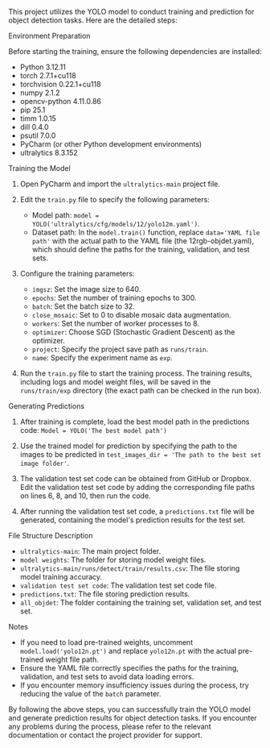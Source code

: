 This project utilizes the YOLO model to conduct training and prediction for object detection tasks. Here are the detailed steps:

 Environment Preparation

Before starting the training, ensure the following dependencies are installed:
- Python 3.12.11
- torch 2.7.1+cu118
- torchvision 0.22.1+cu118
- numpy 2.1.2
- opencv-python 4.11.0.86
- pip 25.1
- timm 1.0.15
- dill 0.4.0
- psutil 7.0.0
- PyCharm (or other Python development environments)
- ultralytics 8.3.152

Training the Model

1. Open PyCharm and import the `ultralytics-main` project file.

2. Edit the `train.py` file to specify the following parameters:
   - Model path: `model = YOLO('ultralytics/cfg/models/12/yolo12m.yaml')`.
   - Dataset path: In the `model.train()` function, replace `data='YAML file path'` with the actual path to the YAML file (the 12rgb-objdet.yaml), which should define the paths for the training, validation, and test sets.

3. Configure the training parameters:
   - `imgsz`: Set the image size to 640.
   - `epochs`: Set the number of training epochs to 300.
   - `batch`: Set the batch size to 32.
   - `close_mosaic`: Set to 0 to disable mosaic data augmentation.
   - `workers`: Set the number of worker processes to 8.
   - `optimizer`: Choose SGD (Stochastic Gradient Descent) as the optimizer.
   - `project`: Specify the project save path as `runs/train`.
   - `name`: Specify the experiment name as `exp`.

4. Run the `train.py` file to start the training process. The training results, including logs and model weight files, will be saved in the `runs/train/exp` directory (the exact path can be checked in the run box).

Generating Predictions

1. After training is complete, load the best model path in the predictions code:
   `Model = YOLO('The best model path')`

2. Use the trained model for prediction by specifying the path to the images to be predicted in `test_images_dir = 'The path to the best set image folder'`.

3. The validation test set code can be obtained from GitHub or Dropbox. Edit the validation test set code by adding the corresponding file paths on lines 6, 8, and 10, then run the code.

4. After running the validation test set code, a `predictions.txt` file will be generated, containing the model's prediction results for the test set.

 File Structure Description

- `ultralytics-main`: The main project folder.
- `model weights`: The folder for storing model weight files.
- `ultralytics-main/runs/detect/train/results.csv`: The file storing model training accuracy.
- `validation test set code`: The validation test set code file.
- `predictions.txt`: The file storing prediction results.
- `all_objdet`: The folder containing the training set, validation set, and test set.

 Notes

- If you need to load pre-trained weights, uncomment `model.load('yolo12n.pt')` and replace `yolo12n.pt` with the actual pre-trained weight file path.
- Ensure the YAML file correctly specifies the paths for the training, validation, and test sets to avoid data loading errors.
- If you encounter memory insufficiency issues during the process, try reducing the value of the `batch` parameter.

By following the above steps, you can successfully train the YOLO model and generate prediction results for object detection tasks. If you encounter any problems during the process, please refer to the relevant documentation or contact the project provider for support.
